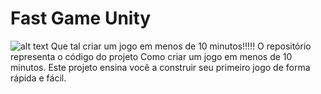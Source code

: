# Fast Game Unity 

![alt text](https://i0.wp.com/dfilitto.com.br/wp-content/uploads/2021/03/Como-criar-um-jogo-em-menos-de-10-minutos.jpg)
Que tal criar um jogo em menos de 10 minutos!!!!! O repositório representa o código do projeto Como criar um jogo em menos de 10 minutos. 
Este projeto ensina você a construir seu primeiro jogo de forma rápida e fácil.

